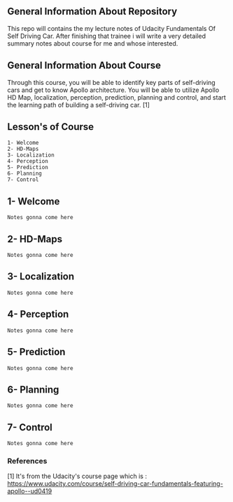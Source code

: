 ## General Information About Repository

 This repo will contains the my lecture notes of Udacity Fundamentals Of Self Driving Car. After finishing that trainee i will write a very detailed summary notes about course for me and whose interested. 

## General Information About Course

Through this course, you will be able to identify key parts of self-driving cars and get to know Apollo architecture. You will be able to utilize Apollo HD Map, localization, perception, prediction, planning and control, and start the learning path of building a self-driving car. [1]

## Lesson's of Course

```
1- Welcome
2- HD-Maps
3- Localization
4- Perception
5- Prediction
6- Planning
7- Control
```

## 1- Welcome
```
Notes gonna come here
```
## 2- HD-Maps

```
Notes gonna come here
```
## 3- Localization

```
Notes gonna come here
```
## 4- Perception

```
Notes gonna come here
```
## 5- Prediction

```
Notes gonna come here
```
## 6- Planning

```
Notes gonna come here
```
## 7- Control

```
Notes gonna come here
```


### References

[1] It's from the Udacity's course page which is : https://www.udacity.com/course/self-driving-car-fundamentals-featuring-apollo--ud0419
